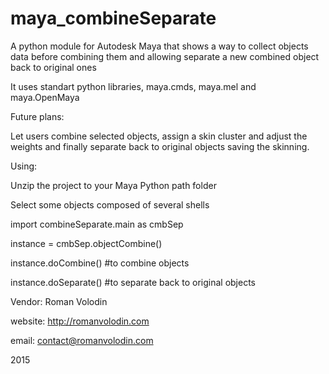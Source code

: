 # maya_combineSeparate

A python module for Autodesk Maya that shows a way to collect objects data before combining them and allowing separate a new combined object back to original ones

It uses standart python libraries, maya.cmds, maya.mel and maya.OpenMaya

Future plans:

Let users combine selected objects, assign a skin cluster and adjust the weights and finally separate back to original objects saving the skinning.
 
 
 
Using:

Unzip the project to your Maya Python path folder

Select some objects composed of several shells
 
import combineSeparate.main as cmbSep

instance = cmbSep.objectCombine()
 
instance.doCombine() #to combine objects

instance.doSeparate() #to separate back to original objects
 
 
 
 
 Vendor: Roman Volodin
 
 website: http://romanvolodin.com
 
 email: contact@romanvolodin.com
 
 2015
